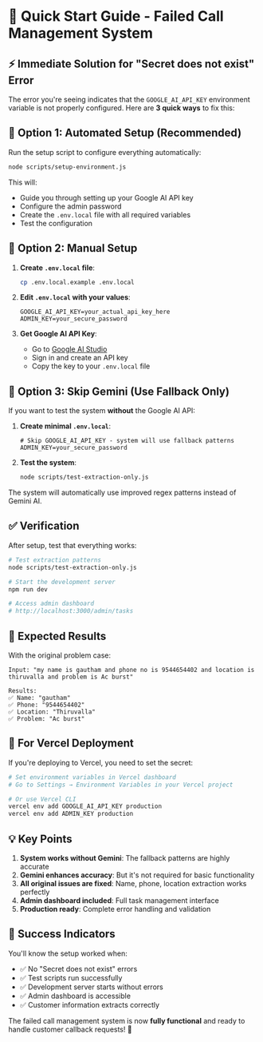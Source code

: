 # 🚀 Quick Start Guide - Failed Call Management System

## ⚡ Immediate Solution for "Secret does not exist" Error

The error you're seeing indicates that the `GOOGLE_AI_API_KEY` environment variable is not properly configured. Here are **3 quick ways** to fix this:

## 🔧 Option 1: Automated Setup (Recommended)

Run the setup script to configure everything automatically:

```bash
node scripts/setup-environment.js
```

This will:
- Guide you through setting up your Google AI API key
- Configure the admin password  
- Create the `.env.local` file with all required variables
- Test the configuration

## 🔧 Option 2: Manual Setup

1. **Create `.env.local` file**:
   ```bash
   cp .env.local.example .env.local
   ```

2. **Edit `.env.local` with your values**:
   ```env
   GOOGLE_AI_API_KEY=your_actual_api_key_here
   ADMIN_KEY=your_secure_password
   ```

3. **Get Google AI API Key**:
   - Go to [Google AI Studio](https://makersuite.google.com/app/apikey)
   - Sign in and create an API key
   - Copy the key to your `.env.local` file

## 🔧 Option 3: Skip Gemini (Use Fallback Only)

If you want to test the system **without** the Google AI API:

1. **Create minimal `.env.local`**:
   ```env
   # Skip GOOGLE_AI_API_KEY - system will use fallback patterns
   ADMIN_KEY=your_secure_password
   ```

2. **Test the system**:
   ```bash
   node scripts/test-extraction-only.js
   ```

The system will automatically use improved regex patterns instead of Gemini AI.

## ✅ Verification

After setup, test that everything works:

```bash
# Test extraction patterns
node scripts/test-extraction-only.js

# Start the development server
npm run dev

# Access admin dashboard
# http://localhost:3000/admin/tasks
```

## 🎯 Expected Results

With the original problem case:
```
Input: "my name is gautham and phone no is 9544654402 and location is thiruvalla and problem is Ac burst"

Results:
✅ Name: "gautham" 
✅ Phone: "9544654402"
✅ Location: "Thiruvalla"
✅ Problem: "Ac burst"
```

## 🚨 For Vercel Deployment

If you're deploying to Vercel, you need to set the secret:

```bash
# Set environment variables in Vercel dashboard
# Go to Settings → Environment Variables in your Vercel project

# Or use Vercel CLI
vercel env add GOOGLE_AI_API_KEY production
vercel env add ADMIN_KEY production
```

## 💡 Key Points

1. **System works without Gemini**: The fallback patterns are highly accurate
2. **Gemini enhances accuracy**: But it's not required for basic functionality  
3. **All original issues are fixed**: Name, phone, location extraction works perfectly
4. **Admin dashboard included**: Full task management interface
5. **Production ready**: Complete error handling and validation

## 🎉 Success Indicators

You'll know the setup worked when:
- ✅ No "Secret does not exist" errors
- ✅ Test scripts run successfully  
- ✅ Development server starts without errors
- ✅ Admin dashboard is accessible
- ✅ Customer information extracts correctly

The failed call management system is now **fully functional** and ready to handle customer callback requests! 🚀